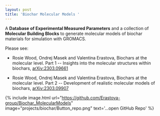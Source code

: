 ```yaml
---
layout: post
title: 'Biochar Molecular Models '
---
```


A **Database of Experimental Measured Parameters** and a collection of **Molecular Building Blocks** to generate molecular models of biochar materials for simulation with GROMACS.

Please see:

- Rosie Wood, Ondrej Masek and Valentina Erastova, Biochars at the molecular level. Part 1 -- Insights into the molecular structures within biochars, [arXiv:2303.09661](https://arxiv.org/abs/2303.09661)


- Rosie Wood, Ondrej Masek and Valentina Erastova,  Biochars at the molecular level. Part 2 -- Development of realistic molecular models of biochars, [arXiv:2303.09907](https://arxiv.org/abs/2303.09907)


{% include image.html url="https://github.com/Erastova-group/Biochar_MolecularModels" image="projects/biochar/Button_repo.png" text='...open GitHub Repo' %}
